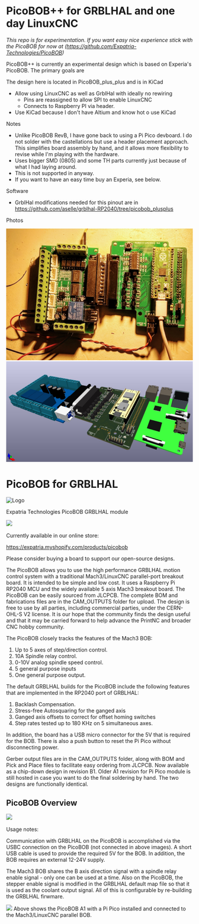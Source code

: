 # PicoBOB++ for GRBLHAL and one day LinuxCNC

*This repo is for experimentation. If you want easy nice experience stick with the PicoBOB for now at (https://github.com/Expatria-Technologies/PicoBOB)*


PicoBOB++ is currently an experimental design which is based on Experia's PicoBOB. The primary goals are

The design here is located in PicoBOB_plus_plus and is in KiCad

* Allow using LinuxCNC as well as GrblHal with ideally no rewiring
  * Pins are reassigned to allow SPI to enable LinuxCNC
  * Connects to Raspberry PI via header.
* Use KiCad because I don't have Altium and know hot o use KiCad

Notes

* Unlike PicoBOB RevB, I have gone back to using a Pi Pico devboard. I do not solder with the castellations but use a header placement approach. This simplifies board assembly by hand, and it allows more flexibility to revise while I'm playing with the hardware.
* Uses bigger SMD (0805) and some TH parts currently just because of what I had laying around.
* This is not supported in anyway.
* If you want to have an easy time buy an Experia, see below.

Software

* GrblHal modifications needed for this pinout are in https://github.com/aselle/grblhal-RP2040/tree/picobob_plusplus

Photos

![Photo of PicoBob++](/readme_images/picobob_plusplus_photo.jpg)
![Render of PicoBob++](/readme_images/picobob_plusplus_render.jpg)


# PicoBOB for GRBLHAL

![Logo](/readme_images/logo_sm.jpg)

Expatria Technologies PicoBOB GRBLHAL module

<img src="/readme_images/Pico_Boardpng.png" width="300">

Currently available in our online store:

https://expatria.myshopify.com/products/picobob

Please consider buying a board to support our open-source designs. 

The PicoBOB allows you to use the high performance GRBLHAL motion control system with a traditional Mach3/LinuxCNC parallel-port breakout board.  It is intended to be simple and low cost.  It uses a Raspberry Pi RP2040 MCU and the widely available 5 axis Mach3 breakout board.  The PicoBOB can be easily sourced from JLCPCB.  The complete BOM and fabrications files are in the CAM_OUTPUTS folder for upload.  The design is free to use by all parties, including commercial parties, under the CERN-OHL-S V2 license.  It is our hope that the community finds the design useful and that it may be carried forward to help advance the PrintNC and broader CNC hobby community.

The PicoBOB closely tracks the features of the Mach3 BOB:

1) Up to 5 axes of step/direction control.
3) 10A Spindle relay control.
4) 0-10V analog spindle speed control.
5) 5 general purpose inputs
6) One general purpose output.

The default GRBLHAL builds for the PicoBOB include the following features that are implemented in the RP2040 port of GRBLHAL:

1) Backlash Compensation.
2) Stress-free Autosquaring for the ganged axis
3) Ganged axis offsets to correct for offset homing switches
4) Step rates tested up to 180 KHz on 5 simultaneous axes.

In addition, the board has a USB micro connector for the 5V that is required for the BOB.  There is also a push button to reset the Pi Pico without disconnecting power.

Gerber output files are in the CAM_OUTPUTS folder, along with BOM and Pick and Place files to facilitate easy ordering from JLCPCB.  Now available as a chip-down design in revision B1.  Older A1 revision for Pi Pico module is still hosted in case you want to do the final soldering by hand.  The two designs are functionally identical.

## PicoBOB Overview

<img src="/readme_images/Board_Overview.jpg" width="300">

Usage notes:

Communication with GRBLHAL on the PicoBOB is accomplished via the USBC connection on the PicoBOB (not connected in above images).  A short USB cable is used to provide the required 5V for the BOB.  In addition, the BOB requires an external 12-24V supply.

The Mach3 BOB shares the B axis direction signal with a spindle relay enable signal - only one can be used at a time.  Also on the PicoBOB, the stepper enable signal is modified in the GRBLHAL default map file so that it is used as the coolant output signal.  All of this is configurable by re-building the GRBLHAL firwmare.

<img src="/readme_images/boardpics.png" width="500">
Above shows the PicoBOB A1 with a Pi Pico installed and connected to the Mach3/LinuxCNC parallel BOB.

